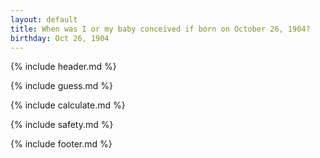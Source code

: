 ```yaml
---
layout: default
title: When was I or my baby conceived if born on October 26, 1904?
birthday: Oct 26, 1904
---
```


{% include header.md %}

{% include guess.md %}

{% include calculate.md %}

{% include safety.md %}

{% include footer.md %}



